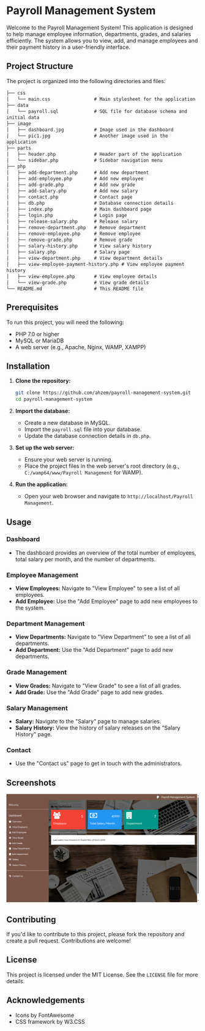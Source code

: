 # Payroll Management System

Welcome to the Payroll Management System! This application is designed to help manage employee information, departments, grades, and salaries efficiently. The system allows you to view, add, and manage employees and their payment history in a user-friendly interface.

## Project Structure

The project is organized into the following directories and files:

```
├── css
│   └── main.css                # Main stylesheet for the application
├── data
│   └── payroll.sql             # SQL file for database schema and initial data
├── image
│   ├── dashboard.jpg           # Image used in the dashboard
│   └── pic1.jpg                # Another image used in the application
├── parts
│   ├── header.php              # Header part of the application
│   └── sidebar.php             # Sidebar navigation menu
├── php
│   ├── add-department.php      # Add new department
│   ├── add-employee.php        # Add new employee
│   ├── add-grade.php           # Add new grade
│   ├── add-salary.php          # Add new salary
│   ├── contact.php             # Contact page
│   ├── db.php                  # Database connection details
│   ├── index.php               # Main dashboard page
│   ├── login.php               # Login page
│   ├── release-salary.php      # Release salary
│   ├── remove-department.php   # Remove department
│   ├── remove-employee.php     # Remove employee
│   ├── remove-grade.php        # Remove grade
│   ├── salary-history.php      # View salary history
│   ├── salary.php              # Salary page
│   ├── view-department.php     # View department details
│   ├── view-employee-payment-history.php # View employee payment history
│   ├── view-employee.php       # View employee details
│   └── view-grade.php          # View grade details
└── README.md                   # This README file
```

## Prerequisites

To run this project, you will need the following:

- PHP 7.0 or higher
- MySQL or MariaDB
- A web server (e.g., Apache, Nginx, WAMP, XAMPP)

## Installation

1. **Clone the repository:**
   ```sh
   git clone https://github.com/ahzem/payroll-management-system.git
   cd payroll-management-system
   ```

2. **Import the database:**
   - Create a new database in MySQL.
   - Import the `payroll.sql` file into your database.
   - Update the database connection details in `db.php`.

3. **Set up the web server:**
   - Ensure your web server is running.
   - Place the project files in the web server's root directory (e.g., `C:/wamp64/www/Payroll Management` for WAMP).

4. **Run the application:**
   - Open your web browser and navigate to `http://localhost/Payroll Management`.

## Usage

### Dashboard

- The dashboard provides an overview of the total number of employees, total salary per month, and the number of departments.

### Employee Management

- **View Employees:** Navigate to "View Employee" to see a list of all employees.
- **Add Employee:** Use the "Add Employee" page to add new employees to the system.

### Department Management

- **View Departments:** Navigate to "View Department" to see a list of all departments.
- **Add Department:** Use the "Add Department" page to add new departments.

### Grade Management

- **View Grades:** Navigate to "View Grade" to see a list of all grades.
- **Add Grade:** Use the "Add Grade" page to add new grades.

### Salary Management

- **Salary:** Navigate to the "Salary" page to manage salaries.
- **Salary History:** View the history of salary releases on the "Salary History" page.

### Contact

- Use the "Contact us" page to get in touch with the administrators.

## Screenshots

![Dashboard Screenshot](image/screenshot.png)

## Contributing

If you'd like to contribute to this project, please fork the repository and create a pull request. Contributions are welcome!

## License

This project is licensed under the MIT License. See the `LICENSE` file for more details.

## Acknowledgements

- Icons by FontAwesome
- CSS framework by W3.CSS